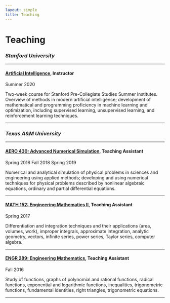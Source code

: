 ```yaml
---
layout: simple
title: Teaching
---
```


# Teaching

### *Stanford University*
___
#### <a href="https://catalog.tamu.edu/undergraduate/course-descriptions/aero/" target="_blank">Artificial Intelligence</a>, Instructor
<span class="tag is-small">Summer 2020</span>

Two-week course for Stanford Pre-Collegiate Studies Summer Institutes. Overview of methods in modern artificial intelligence; development of mathematical and programming proficiency in machine learning and optimization, including supervised learning, unsupervised learning, and reinforcement learning techniques.

___

### *Texas A&M University*
___
#### <a href="https://catalog.tamu.edu/undergraduate/course-descriptions/aero/" target="_blank">AERO 430: Advanced Numerical Simulation</a>, Teaching Assistant
<span class="tag is-small">Spring 2018</span> <span class="tag is-small">Fall 2018</span> <span class="tag is-small">Spring 2019</span>

Numerical and analytical simulation of physical problems in sciences and engineering using applied methods; developing and using numerical techniques for physical problems described by nonlinear algebraic equations, ordinary and partial differential equations.

___

#### <a href="https://catalog.tamu.edu/undergraduate/course-descriptions/math/" target="_blank">MATH 152: Engineering Mathematics II</a>, Teaching Assistant
<span class="tag is-small">Spring 2017</span>

Differentiation and integration techniques and their applications (area, volumes, work), improper integrals, approximate integration, analytic geometry, vectors, infinite series, power series, Taylor series, computer algebra.

___

#### <a href="https://catalog.tamu.edu/undergraduate/course-descriptions/engr/" target="_blank">ENGR 289: Engineering Mathematics</a>, Teaching Assistant
<span class="tag is-small">Fall 2016</span>

Study of functions, graphs of polynomial and rational functions, radical functions, exponential and logarithmic functions, inequalities, trigonometric functions, fundamental identities, right triangles, trigonometric equations.

___
